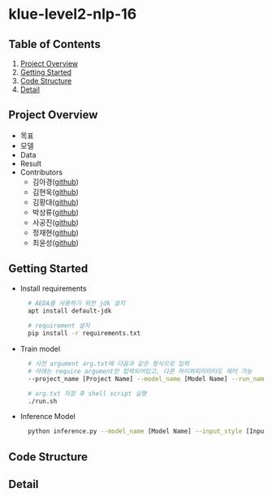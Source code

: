 # klue-level2-nlp-16

## Table of Contents
  1. [Project Overview](#Project-Overview)
  2. [Getting Started](#Getting-Started)
  3. [Code Structure](#Code-Structure)
  4. [Detail](#Detail)

## Project Overview
  * 목표
  * 모델
  * Data
  * Result
  * Contributors
    * 김아경([github](https://github.com/EP000))
    * 김현욱([github](https://github.com/powerwook))
    * 김황대([github](https://github.com/kimhwangdae))
    * 박상류([github](https://github.com/psrpsj))
    * 사공진([github](https://github.com/tkrhdwls))
    * 정재현([github](https://github.com/JHyunJung))
    * 최윤성([github](https://github.com/choi-yunsung))

## Getting Started
  * Install requirements
    ``` bash
      # AEDA를 사용하기 위한 jdk 설치
      apt install default-jdk
      
      # requirement 설치
      pip install -r requirements.txt 
    ```
  * Train model
    ``` bash
      # 사전 argument arg.txt에 다음과 같은 형식으로 입력
      # 아래는 require argument만 입력되어있고, 다른 하이퍼피라미터도 제어 가능
      --project_name [Project Name] --model_name [Model Name] --run_name [Run Name] --input_style [Input style(baseline, relation_token, daum)]

      # arg.txt 저장 후 shell script 실행
      ./run.sh
    ```
  * Inference Model
    ```bash
      python inference.py --model_name [Model Name] --input_style [Input style(baseline, relation_token, daum)]
    ```

## Code Structure

## Detail


